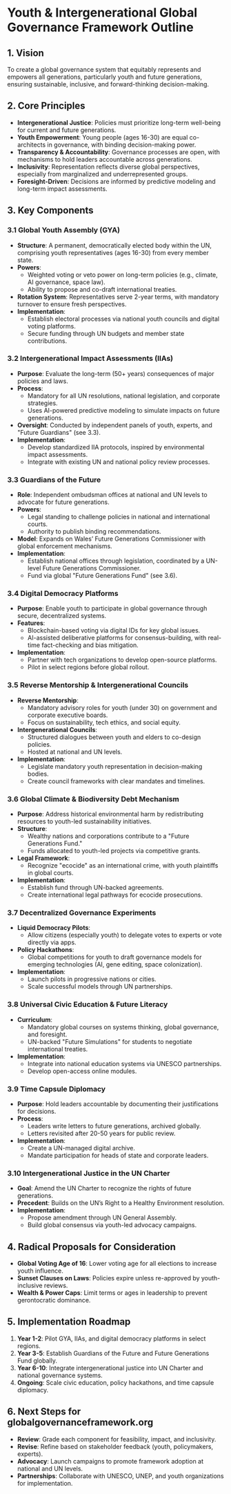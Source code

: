 # Youth & Intergenerational Global Governance Framework Outline

## 1. Vision
To create a global governance system that equitably represents and empowers all generations, particularly youth and future generations, ensuring sustainable, inclusive, and forward-thinking decision-making.

## 2. Core Principles
- **Intergenerational Justice**: Policies must prioritize long-term well-being for current and future generations.
- **Youth Empowerment**: Young people (ages 16-30) are equal co-architects in governance, with binding decision-making power.
- **Transparency & Accountability**: Governance processes are open, with mechanisms to hold leaders accountable across generations.
- **Inclusivity**: Representation reflects diverse global perspectives, especially from marginalized and underrepresented groups.
- **Foresight-Driven**: Decisions are informed by predictive modeling and long-term impact assessments.

## 3. Key Components

### 3.1 Global Youth Assembly (GYA)
- **Structure**: A permanent, democratically elected body within the UN, comprising youth representatives (ages 16-30) from every member state.
- **Powers**:
  - Weighted voting or veto power on long-term policies (e.g., climate, AI governance, space law).
  - Ability to propose and co-draft international treaties.
- **Rotation System**: Representatives serve 2-year terms, with mandatory turnover to ensure fresh perspectives.
- **Implementation**:
  - Establish electoral processes via national youth councils and digital voting platforms.
  - Secure funding through UN budgets and member state contributions.

### 3.2 Intergenerational Impact Assessments (IIAs)
- **Purpose**: Evaluate the long-term (50+ years) consequences of major policies and laws.
- **Process**:
  - Mandatory for all UN resolutions, national legislation, and corporate strategies.
  - Uses AI-powered predictive modeling to simulate impacts on future generations.
- **Oversight**: Conducted by independent panels of youth, experts, and "Future Guardians" (see 3.3).
- **Implementation**:
  - Develop standardized IIA protocols, inspired by environmental impact assessments.
  - Integrate with existing UN and national policy review processes.

### 3.3 Guardians of the Future
- **Role**: Independent ombudsman offices at national and UN levels to advocate for future generations.
- **Powers**:
  - Legal standing to challenge policies in national and international courts.
  - Authority to publish binding recommendations.
- **Model**: Expands on Wales’ Future Generations Commissioner with global enforcement mechanisms.
- **Implementation**:
  - Establish national offices through legislation, coordinated by a UN-level Future Generations Commissioner.
  - Fund via global "Future Generations Fund" (see 3.6).

### 3.4 Digital Democracy Platforms
- **Purpose**: Enable youth to participate in global governance through secure, decentralized systems.
- **Features**:
  - Blockchain-based voting via digital IDs for key global issues.
  - AI-assisted deliberative platforms for consensus-building, with real-time fact-checking and bias mitigation.
- **Implementation**:
  - Partner with tech organizations to develop open-source platforms.
  - Pilot in select regions before global rollout.

### 3.5 Reverse Mentorship & Intergenerational Councils
- **Reverse Mentorship**:
  - Mandatory advisory roles for youth (under 30) on government and corporate executive boards.
  - Focus on sustainability, tech ethics, and social equity.
- **Intergenerational Councils**:
  - Structured dialogues between youth and elders to co-design policies.
  - Hosted at national and UN levels.
- **Implementation**:
  - Legislate mandatory youth representation in decision-making bodies.
  - Create council frameworks with clear mandates and timelines.

### 3.6 Global Climate & Biodiversity Debt Mechanism
- **Purpose**: Address historical environmental harm by redistributing resources to youth-led sustainability initiatives.
- **Structure**:
  - Wealthy nations and corporations contribute to a "Future Generations Fund."
  - Funds allocated to youth-led projects via competitive grants.
- **Legal Framework**:
  - Recognize "ecocide" as an international crime, with youth plaintiffs in global courts.
- **Implementation**:
  - Establish fund through UN-backed agreements.
  - Create international legal pathways for ecocide prosecutions.

### 3.7 Decentralized Governance Experiments
- **Liquid Democracy Pilots**:
  - Allow citizens (especially youth) to delegate votes to experts or vote directly via apps.
- **Policy Hackathons**:
  - Global competitions for youth to draft governance models for emerging technologies (AI, gene editing, space colonization).
- **Implementation**:
  - Launch pilots in progressive nations or cities.
  - Scale successful models through UN partnerships.

### 3.8 Universal Civic Education & Future Literacy
- **Curriculum**:
  - Mandatory global courses on systems thinking, global governance, and foresight.
  - UN-backed "Future Simulations" for students to negotiate international treaties.
- **Implementation**:
  - Integrate into national education systems via UNESCO partnerships.
  - Develop open-access online modules.

### 3.9 Time Capsule Diplomacy
- **Purpose**: Hold leaders accountable by documenting their justifications for decisions.
- **Process**:
  - Leaders write letters to future generations, archived globally.
  - Letters revisited after 20-50 years for public review.
- **Implementation**:
  - Create a UN-managed digital archive.
  - Mandate participation for heads of state and corporate leaders.

### 3.10 Intergenerational Justice in the UN Charter
- **Goal**: Amend the UN Charter to recognize the rights of future generations.
- **Precedent**: Builds on the UN’s Right to a Healthy Environment resolution.
- **Implementation**:
  - Propose amendment through UN General Assembly.
  - Build global consensus via youth-led advocacy campaigns.

## 4. Radical Proposals for Consideration
- **Global Voting Age of 16**: Lower voting age for all elections to increase youth influence.
- **Sunset Clauses on Laws**: Policies expire unless re-approved by youth-inclusive reviews.
- **Wealth & Power Caps**: Limit terms or ages in leadership to prevent gerontocratic dominance.

## 5. Implementation Roadmap
1. **Year 1-2**: Pilot GYA, IIAs, and digital democracy platforms in select regions.
2. **Year 3-5**: Establish Guardians of the Future and Future Generations Fund globally.
3. **Year 6-10**: Integrate intergenerational justice into UN Charter and national governance systems.
4. **Ongoing**: Scale civic education, policy hackathons, and time capsule diplomacy.

## 6. Next Steps for globalgovernanceframework.org
- **Review**: Grade each component for feasibility, impact, and inclusivity.
- **Revise**: Refine based on stakeholder feedback (youth, policymakers, experts).
- **Advocacy**: Launch campaigns to promote framework adoption at national and UN levels.
- **Partnerships**: Collaborate with UNESCO, UNEP, and youth organizations for implementation.